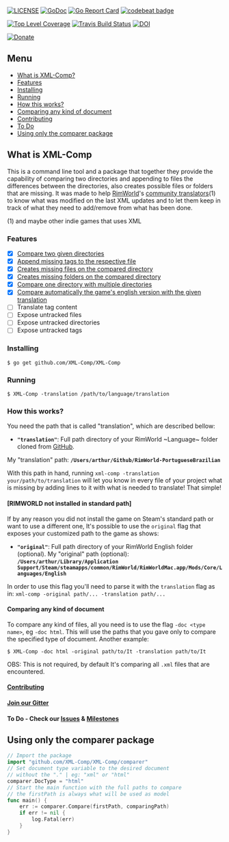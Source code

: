 [![LICENSE](https://img.shields.io/badge/license-MIT-orange.svg)](LICENSE)
[![GoDoc](https://godoc.org/github.com/XML-Comp/XML-Comp?status.png)](https://godoc.org/github.com/XML-Comp/XML-Comp)
[![Go Report Card](https://goreportcard.com/badge/github.com/XML-Comp/XML-Comp)](https://goreportcard.com/report/github.com/XML-Comp/XML-Comp)
[![codebeat badge](https://codebeat.co/badges/1600adbb-27a3-4c3b-803e-818e1834b51a)](https://codebeat.co/projects/github-com-xml-comp-xml-comp)


[![Top Level Coverage](https://coveralls.io/repos/github/XML-Comp/XML-Comp/badge.svg?branch=master)](https://coveralls.io/github/XML-Comp/XML-Comp?branch=master)
[![Travis Build Status](https://api.travis-ci.org/XML-Comp/XML-Comp.svg?branch=master)](https://travis-ci.org/XML-Comp/XML-Comp)
[![DOI](https://zenodo.org/badge/71943139.svg)](https://zenodo.org/badge/latestdoi/71943139)


[![Donate](https://www.paypalobjects.com/pt_BR/BR/i/btn/btn_donateCC_LG.gif)](https://www.paypal.com/cgi-bin/webscr?cmd=_donations&business=arxdsilva%40gmail%2ecom&lc=BR&item_name=xml%2dcomp&currency_code=USD&bn=PP%2dDonationsBF%3abtn_donateCC_LG%2egif%3aNonHosted)


## Menu
* [What is XML-Comp?](https://github.com/xml-comp/xml-comp#what-is-XML-Comp)
* [Features](https://github.com/xml-comp/xml-comp#features)
* [Installing](https://github.com/xml-comp/xml-comp#installing)
* [Running](https://github.com/xml-comp/xml-comp#running)
* [How this works?](https://github.com/xml-comp/xml-comp#how-this-works)
* [Comparing any kind of document](https://github.com/xml-comp/xml-comp#comparing-any-kind-of-document)
* [Contributing](https://github.com/xml-comp/xml-comp#contributing)
* [To Do](https://github.com/xml-comp/xml-comp#to-do---check-our-issues--milestones)
* [Using only the comparer package](https://github.com/xml-comp/xml-comp#using-only-the-comparer-package)

## What is XML-Comp
This is a command line tool and a package that together they provide the capability of comparing two directories and appending to files the differences between the directories, also creates possible files or folders that are missing. It was made to help [RimWorld](http://rimworldgame.com/)'s [community translators](https://github.com/ludeon)(1) to know what was modified on the last XML updates and to let them keep in track of what they need to add/remove from what has been done.

(1) and maybe other indie games that uses XML

### Features
- [x] [Compare two given directories](https://github.com/XML-Comp/XML-Comp/issues/7)
- [x] [Append missing tags to the respective file](https://github.com/XML-Comp/XML-Comp/issues/8)
- [x] [Creates missing files on the compared directory](https://github.com/XML-Comp/XML-Comp/issues/9)
- [x] [Creates missing folders on the compared directory](https://github.com/XML-Comp/XML-Comp/issues/32)
- [x] [Compare one directory with multiple directories](https://github.com/XML-Comp/XML-Comp/issues/48)
- [x] [Compare automatically the game's english version with the given translation](https://github.com/XML-Comp/XML-Comp/issues?q=is%3Aissue+is%3Aclosed)
- [ ] Translate tag content
- [ ] Expose untracked files
- [ ] Expose untracked directories
- [ ] Expose untracked tags

### Installing
```
$ go get github.com/XML-Comp/XML-Comp
```

### Running
```shell
$ XML-Comp -translation /path/to/language/translation
```

### How this works?
You need the path that is called "translation", which are described bellow:
- **`"translation"`**: Full path directory of your RimWorld ~Language~ folder cloned from [GitHub](https://github.com/ludeon).

My "translation" path: **`/Users/arthur/Github/RimWorld-PortugueseBrazilian`**

With this path in hand, running `xml-comp -translation your/path/to/translation` will let you know in every file of your project what is missing by adding lines to it with what is needed to translate! That simple!

#### [RIMWORLD not installed in standard path]
If by any reason you did not install the game on Steam's standard path or want to use a different one, It's possible to use the `original` flag that exposes your customized path to the game as shows: 

- **`"original"`**: Full path directory of your RimWorld English folder (optional).
My "original" path (optional): **`/Users/arthur/Library/Application Support/Steam/steamapps/common/RimWorld/RimWorldMac.app/Mods/Core/Languages/English`**

In order to use this flag you'll need to parse it with the `translation` flag as in: `xml-comp -original path/... -translation path/...`

#### Comparing any kind of document
To compare any kind of files, all you need is to use the flag `-doc <type name>`, eg `-doc html`. This will use the paths that you gave only to compare the specified type of document. Another example:

```shell
$ XML-Comp -doc html -original path/to/It -translation path/to/It
```

OBS: This is not required, by default It's comparing all `.xml` files that are encountered.

#### [Contributing](https://github.com/XML-Comp/XML-Comp/blob/master/Contributing.md)

#### [Join our Gitter](https://gitter.im/XML-Comparer/Lobby)
#### To Do - Check our [Issues](https://github.com/XML-Comp/XML-Comp/issues) & [Milestones](https://github.com/XML-Comp/XML-Comp/milestones)

## Using only the comparer package
```go
// Import the package
import "github.com/XML-Comp/XML-Comp/comparer"
// Set document type variable to the desired document
// without the "." | eg: "xml" or "html"
comparer.DocType = "html"
// Start the main function with the full paths to compare
// the firstPath is always what will be used as model
func main() {
    err := comparer.Compare(firstPath, comparingPath)
    if err != nil {
        log.Fatal(err)
    }
}
```
